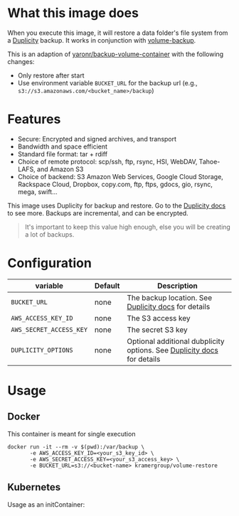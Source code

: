 # What this image does

When you execute this image, it will restore a data folder's file system from a [Duplicity](http://duplicity.nongnu.org/) backup. It works in conjunction with [volume-backup](https://hub.docker.com/r/kramergroup/volume-backup/).

This is an adaption of [yaronr/backup-volume-container](https://hub.docker.com/r/yaronr/backup-volume-container/) with the following changes:

- Only restore after start
- Use environment variable `BUCKET_URL` for the backup url (e.g., `s3://s3.amazonaws.com/<bucket_name>/backup`)

# Features

- Secure: Encrypted and signed archives, and transport
- Bandwidth and space efficient
- Standard file format: tar + rdiff
- Choice of remote protocol: scp/ssh, ftp, rsync, HSI, WebDAV, Tahoe-LAFS, and Amazon S3
- Choice of backend: S3 Amazon Web Services, Google Cloud Storage, Rackspace Cloud, Dropbox, copy.com, ftp, ftps, gdocs, gio, rsync, mega, swift...

This image uses Duplicity for backup and restore. Go to the [Duplicity docs](http://duplicity.nongnu.org/) to see more.
Backups are incremental, and can be encrypted.

> It's important to keep this value high enough, else you will be creating a lot of backups.

# Configuration

| variable                | Default | Description                                                                                            |
| ----------------------- | ------- | ------------------------------------------------------------------------------------------------------ |
| `BUCKET_URL`            | none    | The backup location. See [Duplicity docs](http://duplicity.nongnu.org/) for details                    |     
| `AWS_ACCESS_KEY_ID`     | none    | The S3 access key                                                                                      |     
| `AWS_SECRET_ACCESS_KEY` | none    | The secret S3 key                                                                                      |       
| `DUPLICITY_OPTIONS`     | none    | Optional additional dubplicity options. See [Duplicity docs](http://duplicity.nongnu.org/) for details |     

# Usage

## Docker

This container is meant for single execution

```
docker run -it --rm -v $(pwd):/var/backup \
       -e AWS_ACCESS_KEY_ID=<your_s3_key_id> \
       -e AWS_SECRET_ACCESS_KEY=<your_s3_access_key> \
       -e BUCKET_URL=s3://<bucket-name> kramergroup/volume-restore
```

## Kubernetes

Usage as an initContainer:

